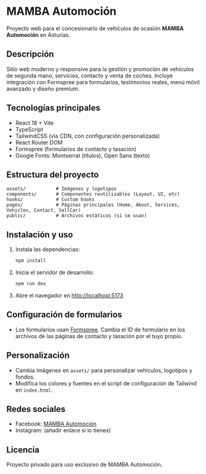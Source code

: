 # MAMBA Automoción

Proyecto web para el concesionario de vehículos de ocasión **MAMBA Automoción** en Asturias.

## Descripción

Sitio web moderno y responsive para la gestión y promoción de vehículos de segunda mano, servicios, contacto y venta de coches. Incluye integración con Formspree para formularios, testimonios reales, menú móvil avanzado y diseño premium.

## Tecnologías principales
- React 18 + Vite
- TypeScript
- TailwindCSS (vía CDN, con configuración personalizada)
- React Router DOM
- Formspree (formularios de contacto y tasación)
- Google Fonts: Montserrat (títulos), Open Sans (texto)

## Estructura del proyecto

```
assets/           # Imágenes y logotipos
components/       # Componentes reutilizables (Layout, UI, etc)
hooks/            # Custom hooks
pages/            # Páginas principales (Home, About, Services, Vehicles, Contact, SellCar)
public/           # Archivos estáticos (si se usan)
```

## Instalación y uso

1. Instala las dependencias:
   ```bash
   npm install
   ```
2. Inicia el servidor de desarrollo:
   ```bash
   npm run dev
   ```
3. Abre el navegador en [http://localhost:5173](http://localhost:5173)

## Configuración de formularios
- Los formularios usan [Formspree](https://formspree.io/). Cambia el ID de formulario en los archivos de las páginas de contacto y tasación por el tuyo propio.

## Personalización
- Cambia imágenes en `assets/` para personalizar vehículos, logotipos y fondos.
- Modifica los colores y fuentes en el script de configuración de Tailwind en `index.html`.

## Redes sociales
- Facebook: [MAMBA Automoción](https://www.facebook.com/p/MaMba-Automocion-100077819027982/)
- Instagram: (añadir enlace si lo tienes)

## Licencia
Proyecto privado para uso exclusivo de MAMBA Automoción.
